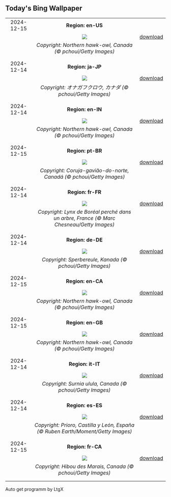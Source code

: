 ## Today's Bing Wallpaper
|      |      |      |
| :----: | :----: | :----: |
|2024-12-15|**Region: en-US**||
||![](https://www.bing.com/th?id=OHR.NorthernHawkOwl_EN-US7592435350_UHD.jpg&pid=hp&w=1152&h=648&rs=1&c=4)| [download](https://www.bing.com/th?id=OHR.NorthernHawkOwl_EN-US7592435350_UHD.jpg)|
||*Copyright: Northern hawk-owl, Canada (© pchoui/Getty Images)*
||
|||
|2024-12-14|**Region: ja-JP**||
||![](https://www.bing.com/th?id=OHR.NorthernHawkOwl_JA-JP7268842450_UHD.jpg&pid=hp&w=1152&h=648&rs=1&c=4)| [download](https://www.bing.com/th?id=OHR.NorthernHawkOwl_JA-JP7268842450_UHD.jpg)|
||*Copyright: オナガフクロウ, カナダ (© pchoui/Getty Images)*
||
|||
|2024-12-14|**Region: en-IN**||
||![](https://www.bing.com/th?id=OHR.NorthernHawkOwl_EN-IN5021019692_UHD.jpg&pid=hp&w=1152&h=648&rs=1&c=4)| [download](https://www.bing.com/th?id=OHR.NorthernHawkOwl_EN-IN5021019692_UHD.jpg)|
||*Copyright: Northern hawk-owl, Canada (© pchoui/Getty Images)*
||
|||
|2024-12-15|**Region: pt-BR**||
||![](https://www.bing.com/th?id=OHR.NorthernHawkOwl_PT-BR0335958870_UHD.jpg&pid=hp&w=1152&h=648&rs=1&c=4)| [download](https://www.bing.com/th?id=OHR.NorthernHawkOwl_PT-BR0335958870_UHD.jpg)|
||*Copyright: Coruja-gavião-do-norte, Canadá (© pchoui/Getty Images)*
||
|||
|2024-12-14|**Region: fr-FR**||
||![](https://www.bing.com/th?id=OHR.LynxTree_FR-FR1855644774_UHD.jpg&pid=hp&w=1152&h=648&rs=1&c=4)| [download](https://www.bing.com/th?id=OHR.LynxTree_FR-FR1855644774_UHD.jpg)|
||*Copyright: Lynx de Boréal perché dans un arbre, France (© Marc Chesneau/Getty Images)*
||
|||
|2024-12-14|**Region: de-DE**||
||![](https://www.bing.com/th?id=OHR.NorthernHawkOwl_DE-DE0106015482_UHD.jpg&pid=hp&w=1152&h=648&rs=1&c=4)| [download](https://www.bing.com/th?id=OHR.NorthernHawkOwl_DE-DE0106015482_UHD.jpg)|
||*Copyright: Sperbereule, Kanada (© pchoui/Getty Images)*
||
|||
|2024-12-15|**Region: en-CA**||
||![](https://www.bing.com/th?id=OHR.NorthernHawkOwl_EN-CA1011187644_UHD.jpg&pid=hp&w=1152&h=648&rs=1&c=4)| [download](https://www.bing.com/th?id=OHR.NorthernHawkOwl_EN-CA1011187644_UHD.jpg)|
||*Copyright: Northern hawk-owl, Canada (© pchoui/Getty Images)*
||
|||
|2024-12-15|**Region: en-GB**||
||![](https://www.bing.com/th?id=OHR.NorthernHawkOwl_EN-GB5538150484_UHD.jpg&pid=hp&w=1152&h=648&rs=1&c=4)| [download](https://www.bing.com/th?id=OHR.NorthernHawkOwl_EN-GB5538150484_UHD.jpg)|
||*Copyright: Northern hawk-owl, Canada (© pchoui/Getty Images)*
||
|||
|2024-12-14|**Region: it-IT**||
||![](https://www.bing.com/th?id=OHR.NorthernHawkOwl_IT-IT6682562006_UHD.jpg&pid=hp&w=1152&h=648&rs=1&c=4)| [download](https://www.bing.com/th?id=OHR.NorthernHawkOwl_IT-IT6682562006_UHD.jpg)|
||*Copyright: Surnia ulula, Canada (© pchoui/Getty Images)*
||
|||
|2024-12-14|**Region: es-ES**||
||![](https://www.bing.com/th?id=OHR.PrioroWinter_ES-ES0831913831_UHD.jpg&pid=hp&w=1152&h=648&rs=1&c=4)| [download](https://www.bing.com/th?id=OHR.PrioroWinter_ES-ES0831913831_UHD.jpg)|
||*Copyright: Prioro, Castilla y León, España (© Ruben Earth/Moment/Getty Images)*
||
|||
|2024-12-15|**Region: fr-CA**||
||![](https://www.bing.com/th?id=OHR.NorthernHawkOwl_FR-CA4030609030_UHD.jpg&pid=hp&w=1152&h=648&rs=1&c=4)| [download](https://www.bing.com/th?id=OHR.NorthernHawkOwl_FR-CA4030609030_UHD.jpg)|
||*Copyright: Hibou des Marais, Canada (© pchoui/Getty Images)*
||
|||

Auto get programm by LtgX
